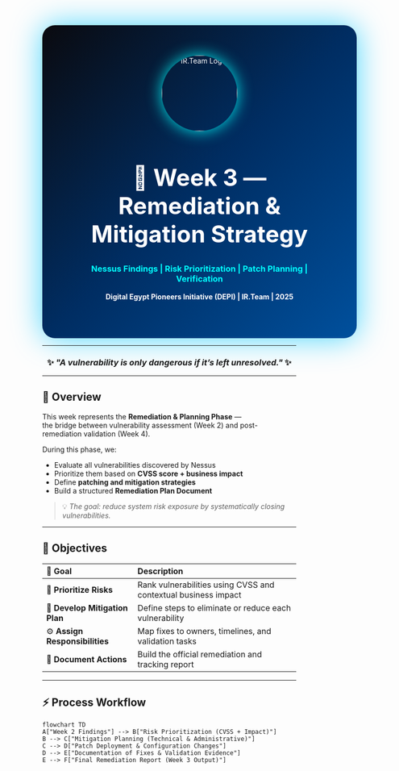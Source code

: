 
<!-- =================== WEEK 3 | REMEDIATION & MITIGATION PLAN =================== -->
<div align="center" style="width:100%; padding:60px; border-radius:25px; background:linear-gradient(135deg,#0a0a0f,#002d62,#00509d); color:white; box-shadow:0 0 60px rgba(0,200,255,0.7);">

  <img src="https://i.postimg.cc/mk3syMbn/cropped-circle-image-1-optimized-1000.png" width="150" style="border-radius:50%; box-shadow:0 0 30px rgba(0,255,255,0.9);" alt="IR.Team Logo"/>

  <h1 style="font-size:46px;">🧩 Week 3 — Remediation & Mitigation Strategy</h1>
  <h3 style="color:#00FFFF;">Nessus Findings | Risk Prioritization | Patch Planning | Verification</h3>
  <p><b>Digital Egypt Pioneers Initiative (DEPI) | IR.Team | 2025</b></p>
</div>

---

<div align="center">
  <h3>✨ <i>"A vulnerability is only dangerous if it’s left unresolved."</i> ✨</h3>
</div>

---

## 🧭 Overview

This week represents the **Remediation & Planning Phase** —  
the bridge between vulnerability assessment (Week 2) and post-remediation validation (Week 4).

During this phase, we:
- Evaluate all vulnerabilities discovered by Nessus  
- Prioritize them based on **CVSS score + business impact**  
- Define **patching and mitigation strategies**  
- Build a structured **Remediation Plan Document**

> 💡 *The goal: reduce system risk exposure by systematically closing vulnerabilities.*

---

## 🎯 Objectives

| 🎯 Goal | Description |
|:---------|:-------------|
| 🧠 **Prioritize Risks** | Rank vulnerabilities using CVSS and contextual business impact |
| 🧩 **Develop Mitigation Plan** | Define steps to eliminate or reduce each vulnerability |
| ⚙️ **Assign Responsibilities** | Map fixes to owners, timelines, and validation tasks |
| 🧾 **Document Actions** | Build the official remediation and tracking report |


---

## ⚡ Process Workflow

```mermaid
flowchart TD
A["Week 2 Findings"] --> B["Risk Prioritization (CVSS + Impact)"]
B --> C["Mitigation Planning (Technical & Administrative)"]
C --> D["Patch Deployment & Configuration Changes"]
D --> E["Documentation of Fixes & Validation Evidence"]
E --> F["Final Remediation Report (Week 3 Output)"]
